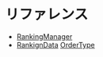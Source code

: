 # リファレンス
- [RankingManager](https://github.com/sofmelauncher/UnityGameRanking/blob/develop/reference/RankingManager.md)
- [RankignData](https://github.com/sofmelauncher/UnityGameRanking/blob/develop/reference/RankingData.md)
[OrderType](https://github.com/sofmelauncher/UnityGameRanking/blob/develop/reference/OrderType.md)